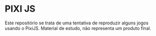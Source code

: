 # PIXI JS
Este repositório se trata de uma tentativa de reproduzir alguns jogos usando o PixiJS. Material de estudo, não representa um produto final.
